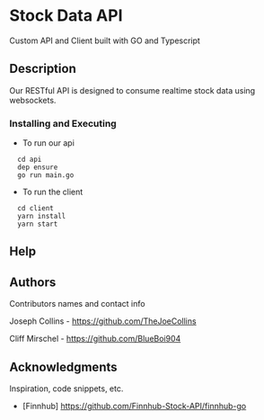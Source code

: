 # Stock Data API

Custom API and Client built with GO and Typescript

## Description

Our RESTful API is designed to consume realtime stock data using websockets.

### Installing and Executing

- To run our api

```
  cd api
  dep ensure
  go run main.go
```

- To run the client

```
  cd client
  yarn install
  yarn start
```

## Help

## Authors

Contributors names and contact info

Joseph Collins - https://github.com/TheJoeCollins

Cliff Mirschel - https://github.com/BlueBoi904

## Acknowledgments

Inspiration, code snippets, etc.

- [Finnhub] https://github.com/Finnhub-Stock-API/finnhub-go
